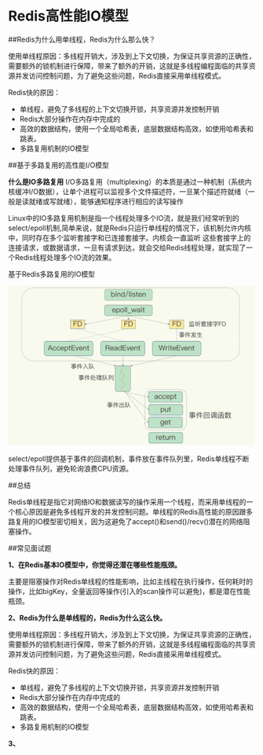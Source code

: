 # Redis高性能IO模型

##Redis为什么用单线程，Redis为什么那么快？

使用单线程原因：多线程开销大，涉及到上下文切换，为保证共享资源的正确性，需要额外的锁机制进行保障，带来了额外的开销，这就是多线程编程面临的共享资源并发访问控制问题，为了避免这些问题，Redis直接采用单线程模式。

Redis快的原因：
- 单线程，避免了多线程的上下文切换开锁，共享资源并发控制开销
- Redis大部分操作在内存中完成的
- 高效的数据结构，使用一个全局哈希表，底层数据结构高效，如使用哈希表和跳表。
- 多路复用机制的IO模型

##基于多路复用的高性能I/O模型

**什么是IO多路复用**
I/O多路复用（multiplexing）的本质是通过一种机制（系统内核缓冲I/O数据），让单个进程可以监视多个文件描述符，一旦某个描述符就绪（一般是读就绪或写就绪），能够通知程序进行相应的读写操作

Linux中的IO多路复用机制是指一个线程处理多个IO流，就是我们经常听到的select/epoll机制,简单来说，就是Redis只运行单线程的情况下，该机制允许内核中，同时存在多个监听套接字和已连接套接字。内核会一直监听 这些套接字上的连接请求，或数据请求，一旦有请求到达，就会交给Redis线程处理，就实现了一个Redis线程处理多个IO流的效果。

基于Redis多路复用的IO模型

![](../image/redis6.png)

select/epoll提供基于事件的回调机制，事件放在事件队列里，Redis单线程不断处理事件队列，避免轮询浪费CPU资源。

##总结

Redis单线程是指它对网络IO和数据读写的操作采用一个线程，而采用单线程的一个核心原因是避免多线程开发的并发控制问题。单线程的Redis高性能的原因跟多路复用的IO模型密切相关，因为这避免了accept()和send()/recv()潜在的网络阻塞操作。

##常见面试题

**1、在Redis基本IO模型中，你觉得还潜在哪些性能瓶颈。**

主要是阻塞操作对Redis单线程的性能影响，比如主线程在执行操作，任何耗时的操作，比如bigKey，全量返回等操作(引入的scan操作可以避免)，都是潜在性能瓶颈。

**2、Redis为什么是单线程的，Redis为什么这么快。**

使用单线程原因：多线程开销大，涉及到上下文切换，为保证共享资源的正确性，需要额外的锁机制进行保障，带来了额外的开销，这就是多线程编程面临的共享资源并发访问控制问题，为了避免这些问题，Redis直接采用单线程模式。

Redis快的原因：
- 单线程，避免了多线程的上下文切换开锁，共享资源并发控制开销
- Redis大部分操作在内存中完成的
- 高效的数据结构，使用一个全局哈希表，底层数据结构高效，如使用哈希表和跳表。
- 多路复用机制的IO模型

**3、**




